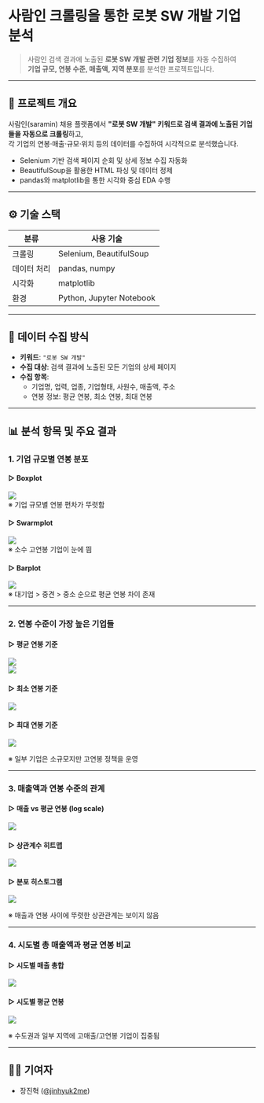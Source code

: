 # 사람인 크롤링을 통한 로봇 SW 개발 기업 분석

> 사람인 검색 결과에 노출된 **로봇 SW 개발 관련 기업 정보**를 자동 수집하여  
> **기업 규모, 연봉 수준, 매출액, 지역 분포**를 분석한 프로젝트입니다.

---

## 📌 프로젝트 개요

사람인(saramin) 채용 플랫폼에서 **"로봇 SW 개발" 키워드로 검색 결과에 노출된 기업들을 자동으로 크롤링**하고,  
각 기업의 연봉·매출·규모·위치 등의 데이터를 수집하여 시각적으로 분석했습니다.

- Selenium 기반 검색 페이지 순회 및 상세 정보 수집 자동화
- BeautifulSoup을 활용한 HTML 파싱 및 데이터 정제
- pandas와 matplotlib을 통한 시각화 중심 EDA 수행

---

## ⚙️ 기술 스택

| 분류 | 사용 기술 |
|------|-----------|
| 크롤링 | Selenium, BeautifulSoup |
| 데이터 처리 | pandas, numpy |
| 시각화 | matplotlib |
| 환경 | Python, Jupyter Notebook |

---

## 📂 데이터 수집 방식

- **키워드**: `"로봇 SW 개발"`
- **수집 대상**: 검색 결과에 노출된 모든 기업의 상세 페이지
- **수집 항목**:
  - 기업명, 업력, 업종, 기업형태, 사원수, 매출액, 주소
  - 연봉 정보: 평균 연봉, 최소 연봉, 최대 연봉

---

## 📊 분석 항목 및 주요 결과

### 1. 기업 규모별 연봉 분포

#### ▷ Boxplot  
![](img/기업규모_box.png)  
※ 기업 규모별 연봉 편차가 뚜렷함

#### ▷ Swarmplot  
![](img/기업규모_swarm.png)  
※ 소수 고연봉 기업이 눈에 띔

#### ▷ Barplot  
![](img/기업규모_bar.png)  
※ 대기업 > 중견 > 중소 순으로 평균 연봉 차이 존재

---

### 2. 연봉 수준이 가장 높은 기업들

#### ▷ 평균 연봉 기준  
![](img/top_avg_salary_bar.png)  
![](img/top_avg_salary_table.png)

#### ▷ 최소 연봉 기준  
![](img/top_min_salary_bar.png)

#### ▷ 최대 연봉 기준  
![](img/top_max_salary_bar.png)

※ 일부 기업은 소규모지만 고연봉 정책을 운영

---

### 3. 매출액과 연봉 수준의 관계

#### ▷ 매출 vs 평균 연봉 (log scale)  
![](img/revenue_vs_salary_logscatter.png)

#### ▷ 상관계수 히트맵  
![](img/salary_corr_heatmap.png)

#### ▷ 분포 히스토그램  
![](img/salary_revenue_dist.png)

※ 매출과 연봉 사이에 뚜렷한 상관관계는 보이지 않음

---

### 4. 시도별 총 매출액과 평균 연봉 비교

#### ▷ 시도별 매출 총합  
![](img/province_total_revenue.png)

#### ▷ 시도별 평균 연봉  
![](img/province_avg_salary.png)

※ 수도권과 일부 지역에 고매출/고연봉 기업이 집중됨

---

## 🧑‍💻 기여자

- 장진혁 ([@jinhyuk2me](https://github.com/jinhyuk2me))
